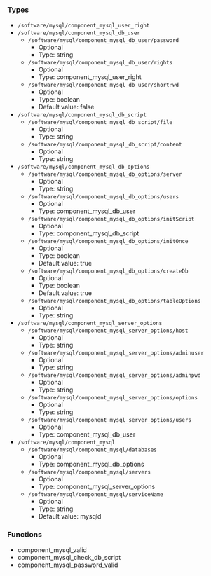 
### Types

 - `/software/mysql/component_mysql_user_right`
 - `/software/mysql/component_mysql_db_user`
    - `/software/mysql/component_mysql_db_user/password`
        - Optional
        - Type: string
    - `/software/mysql/component_mysql_db_user/rights`
        - Optional
        - Type: component_mysql_user_right
    - `/software/mysql/component_mysql_db_user/shortPwd`
        - Optional
        - Type: boolean
        - Default value: false
 - `/software/mysql/component_mysql_db_script`
    - `/software/mysql/component_mysql_db_script/file`
        - Optional
        - Type: string
    - `/software/mysql/component_mysql_db_script/content`
        - Optional
        - Type: string
 - `/software/mysql/component_mysql_db_options`
    - `/software/mysql/component_mysql_db_options/server`
        - Optional
        - Type: string
    - `/software/mysql/component_mysql_db_options/users`
        - Optional
        - Type: component_mysql_db_user
    - `/software/mysql/component_mysql_db_options/initScript`
        - Optional
        - Type: component_mysql_db_script
    - `/software/mysql/component_mysql_db_options/initOnce`
        - Optional
        - Type: boolean
        - Default value: true
    - `/software/mysql/component_mysql_db_options/createDb`
        - Optional
        - Type: boolean
        - Default value: true
    - `/software/mysql/component_mysql_db_options/tableOptions`
        - Optional
        - Type: string
 - `/software/mysql/component_mysql_server_options`
    - `/software/mysql/component_mysql_server_options/host`
        - Optional
        - Type: string
    - `/software/mysql/component_mysql_server_options/adminuser`
        - Optional
        - Type: string
    - `/software/mysql/component_mysql_server_options/adminpwd`
        - Optional
        - Type: string
    - `/software/mysql/component_mysql_server_options/options`
        - Optional
        - Type: string
    - `/software/mysql/component_mysql_server_options/users`
        - Optional
        - Type: component_mysql_db_user
 - `/software/mysql/component_mysql`
    - `/software/mysql/component_mysql/databases`
        - Optional
        - Type: component_mysql_db_options
    - `/software/mysql/component_mysql/servers`
        - Optional
        - Type: component_mysql_server_options
    - `/software/mysql/component_mysql/serviceName`
        - Optional
        - Type: string
        - Default value: mysqld

### Functions

 - component_mysql_valid
 - component_mysql_check_db_script
 - component_mysql_password_valid
